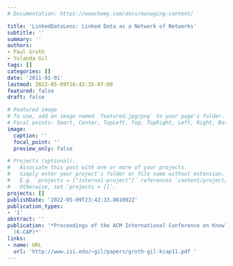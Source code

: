 ```yaml
---
# Documentation: https://wowchemy.com/docs/managing-content/

title: 'LinkedDataLens: Linked Data as a Network of Networks'
subtitle: ''
summary: ''
authors:
- Paul Groth
- Yolanda Gil
tags: []
categories: []
date: '2011-01-01'
lastmod: 2022-05-09T16:42:35-07:00
featured: false
draft: false

# Featured image
# To use, add an image named `featured.jpg/png` to your page's folder.
# Focal points: Smart, Center, TopLeft, Top, TopRight, Left, Right, BottomLeft, Bottom, BottomRight.
image:
  caption: ''
  focal_point: ''
  preview_only: false

# Projects (optional).
#   Associate this post with one or more of your projects.
#   Simply enter your project's folder or file name without extension.
#   E.g. `projects = ["internal-project"]` references `content/project/deep-learning/index.md`.
#   Otherwise, set `projects = []`.
projects: []
publishDate: '2022-05-09T23:42:33.861092Z'
publication_types:
- '1'
abstract: ''
publication: '*Proceedings of the ACM International Conference on Knowledge Capture
  (K-CAP)*'
links:
- name: URL
  url: 'http://www.isi.edu/~gil/papers/groth-gil-kcap11.pdf '
---
```

